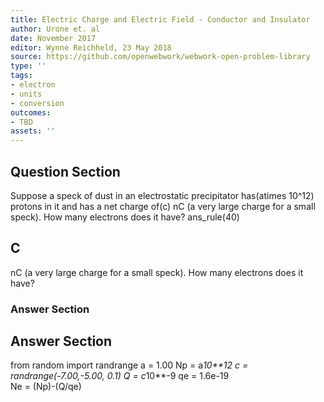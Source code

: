 ```yaml
---
title: Electric Charge and Electric Field - Conductor and Insulator
author: Urone et. al
date: November 2017
editor: Wynne Reichheld, 23 May 2018
source: https://github.com/openwebwork/webwork-open-problem-library
type: ''
tags:
- electron
- units
- conversion
outcomes:
- TBD
assets: ''
---
```


## Question Section 

Suppose a speck of dust in an electrostatic precipitator has(atimes 10^12) protons in it and has a net charge of(c) nC (a very large charge for a small speck). How many electrons does it have?
ans_rule(40)
## C
nC (a very large charge for a small speck). How many electrons does it have?
### Answer Section


## Answer Section

from random import randrange
a = 1.00
Np = a*10**12
c = randrange(-7.00,-5.00, 0.1)
Q = c*10**-9
qe = 1.6e-19   
Ne = (Np)-(Q/qe)